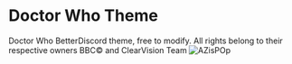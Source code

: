 # Doctor Who Theme
Doctor Who BetterDiscord theme, free to modify.
All rights belong to their respective owners BBC© and ClearVision Team
![AZisPOp](https://user-images.githubusercontent.com/48130077/202753701-f4df8640-7b7c-465c-bb92-234d2a651845.png)
